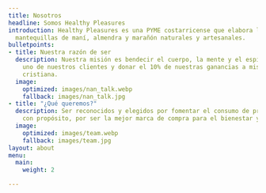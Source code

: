 ```yaml
---
title: Nosotros
headline: Somos Healthy Pleasures
introduction: Healthy Pleasures es una PYME costarricense que elabora las mejores
  mantequillas de maní, almendra y marañón naturales y artesanales.
bulletpoints:
- title: Nuestra razón de ser
  description: Nuestra misión es bendecir el cuerpo, la mente y el espíritu de cada
    uno de nuestros clientes y donar el 10% de nuestras ganancias a misiones de ayuda
    cristiana.
  image:
    optimized: images/nan_talk.webp
    fallback: images/nan_talk.jpg
- title: "¿Qué queremos?"
  description: Ser reconocidos y elegidos por fomentar el consumo de productos alimenticios
    con propósito, por ser la mejor marca de compra para el bienestar y para ayudar.
  image:
    optimized: images/team.webp
    fallback: images/team.jpg
layout: about
menu:
  main:
    weight: 2

---
```

